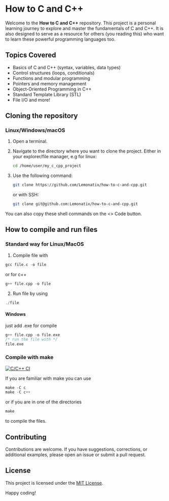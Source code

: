 # How to C and C++

Welcome to the **How to C and C++** repository. This project is a personal learning journey to explore and master the fundamentals of C and C++. It is also designed to serve as a resource for others (you reading this) who want to learn these powerful programming languages too.

## Topics Covered

- Basics of C and C++ (syntax, variables, data types)
- Control structures (loops, conditionals)
- Functions and modular programming
- Pointers and memory management
- Object-Oriented Programming in C++
- Standard Template Library (STL)
- File I/O and more!

## Cloning the repository

### Linux/Windows/macOS

1. Open a terminal.
2. Navigate to the directory where you want to clone the project. Either in your explorer/file manager, e.g for linux:

   ```bash
   cd /home/user/my_c_cpp_project
   ```

3. Use the following command:

   ```bash
   git clone https://github.com/Lemonatix/how-to-c-and-cpp.git
   ```
   or with SSH:
   ```bash
   git clone git@github.com:Lemonatix/how-to-c-and-cpp.git
   ```
   
You can also copy these shell commands on the <> Code button.

## How to compile and run files
### Standard way for Linux/MacOS

1. Compile file with
```c
gcc file.c -o file
```
or for c++

```cpp
g++ file.cpp -o file
```

2. Run file by using
```cpp
./file
```
#### Windows
just add .exe for compile
```c++
g++ file.cpp -o file.exe
/* run the file with */
file.exe
```

### Compile with make
[![C/C++ CI](https://github.com/Lemonatix/how-to-c-and-cpp/actions/workflows/c-cpp.yml/badge.svg?branch=main)](https://github.com/Lemonatix/how-to-c-and-cpp/actions/workflows/c-cpp.yml)

If you are familiar with make you can use 
```c
make -C c
make -C c++
```

or if you are in one of the directories

```c
make
```

to compile the files.

## Contributing

Contributions are welcome. If you have suggestions, corrections, or additional examples, please open an issue or submit a pull request.

## License

This project is licensed under the [MIT License](LICENSE).

Happy coding!
